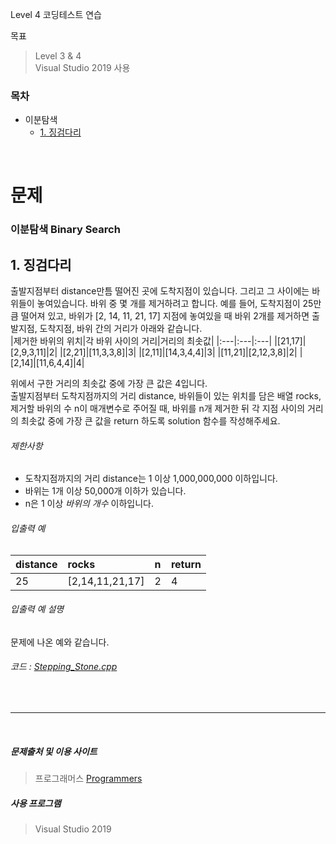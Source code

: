 Level 4 코딩테스트 연습

목표
> Level 3 & 4  
> Visual Studio 2019 사용

### 목차
- 이분탐색
  - [1. 징검다리](#1-징검다리)
<br>

# 문제
### 이분탐색 Binary Search
## 1. 징검다리
출발지점부터 distance만틈 떨어진 곳에 도착지점이 있습니다. 그리고 그 사이에는 바위들이 놓여있습니다. 바위 중 몇 개를 제거하려고 합니다. 예를 들어, 도착지점이 25만큼 떨어져 있고, 바위가 [2, 14, 11, 21, 17] 지점에 놓여있을 때 바위 2개를 제거하면 출발지점, 도착지점, 바위 간의 거리가 아래와 같습니다.  
|제거한 바위의 위치|각 바위 사이의 거리|거리의 최솟값|
|:---|:---|:---|
|[21,17]|[2,9,3,11]|2|
|[2,21]|[11,3,3,8]|3|
|[2,11]|[14,3,4,4]|3|
|[11,21]|[2,12,3,8]|2|
|[2,14]|[11,6,4,4]|4|

위에서 구한 거리의 최솟값 중에 가장 큰 값은 4입니다.  
출발지점부터 도착지점까지의 거리 distance, 바위들이 있는 위치를 담은 배열 rocks, 제거할 바위의 수 n이 매개변수로 주어질 때, 바위를 n개 제거한 뒤 각 지점 사이의 거리의 최솟값 중에 가장 큰 값을 return 하도록 solution 함수를 작성해주세요.  

###### 제한사항
  + 도착지점까지의 거리 distance는 1 이상 1,000,000,000 이하입니다.
  + 바위는 1개 이상 50,000개 이하가 있습니다.
  + n은 1 이상 *바위의 개수* 이하입니다.


###### 입출력 예
|distance|rocks|n|return|
|:---|:---|:---|:---|
|25|[2,14,11,21,17]|2|4|

###### 입출력 예 설명
문제에 나온 예와 같습니다.

###### 코드 : [Stepping_Stone.cpp](./Stepping_Stone.cpp)
<br>

------
<br>

##### 문제출처 및 이용 사이트
> 프로그래머스 [Programmers](https://programmers.co.kr)  

##### 사용 프로그램
> Visual Studio 2019  
